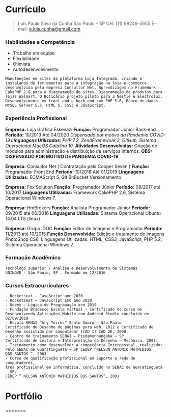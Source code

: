 # Curriculo

> Luís Paulo Silva da Cunha
> São Paulo – SP
> Cel: (11) 98249-5955
> E-mail: e.luis.cunha@gmail.com


### Habilidades e Competência
- Trabalho em equipe
- Flexibilidade
- Otimista
- Autodesenvolvimento

```
Manutenções em sites da plataforma Loja Integrada, criando e instalando de ferramentas para a integração na loja e-commerce desenvolvida pela empresa Consultor Net. Aprendizagem no FrameWork CakePHP 2.6 para a diagramação de sites. Diagramação de produtos para lojas Walmart, O Boticário projeto piloto para a Nestlé e Electrolux. Desenvolvimento em front-end e back-end com PHP 5.6, Banco de dados MYSQL Server 5.5, HTML 5, CSS3 e JavaScript.
```

### Experiência Profissional
**Empresa:** Loja Gráfica Eskenazi
**Função:** Programador Júnior Back-end
**Período:** 10/2019 Até 04/2020 *Dispensado por motivo da Pandemia COVID-19
**Linguagens Utilizadas:** PHP 7.2, ZendFramework 2, GitHub, Sistema Operacional MacOS Catalina 10.*
**Atividades Desenvolvidas:** Criação de módulos para administração e distribuição de serviços internos.
__OBS: DISPENSADO POR MOTIVO DE PANDEMIA COVID-19__

**Empresa:** Consultor Net ( Contratação pela Cooper Seven )
**Função:** Programador Front End
**Período:** 10/2018 Até 01/2019
**Linguagens Utilizadas:** ECMAScript 5, Git BitBucket Versionamento.

**Empresa:** Fox Solution
**Função:** Programador Júnior
**Período:** 08/2017 até 10/2017
**Linguagens Utilizadas:** Framework CakePHP 2.6, Sistema Operacional Windows 7.

**Empresa:** HmBrokers
**Função:** Analista Programador Júnior
**Período:** 09/2015 até 06/2016
**Linguagens Utilizadas:** Sistema Operacional Ubuntu 14.04 LTS (linux)

**Empresa:** Grupo IDOC
**Função:** Editor de Imagens e Programador
**Período:** 11/2013 até 10/2015
**Função Desenvolvida:** Edição e tratamento de imagens PhotoShop CS6, Linguagens Utilizadas: HTML, CSS3, JavaScript, PHP 5.2, Sistema Operacional Windows 7.

### Formação Acadêmica
```
Tecnólogo superior - Analise e Desenvolvimento de Sistemas
UNINOVE - São Paulo, SP . Formado em 12/2016 
```
 
### Cursos Extracurriculares
```
- Rocketseat – JavaScript ano 2020
- Rocketseat – JavaScript ES6 ano 2020
- Udemy – Lógica de Programação ano 2019
- Fundação Bradesco Escola virtual - Certificado no curso de Desenvolvendo Aplicações Mobile com Android Studio concluído em 02/09/2019
- Escola SENAI “Ary Torres” Santo Amaro – São Paulo
Certificado de Desenho de páginas para web, 2012 e Certificado de Desenho assistido por computador (CAD I) CAD 2D, 2008.
- Centro de treinamento SENAI – Pindamonhangaba – SP 
Certificado de Leitura e Interpretação de Desenho – Mecânica, 2007.
- Treinamento como desenvolver a competência Interpessoal, realizado:
Pelo SENAC de Guaratinguetá – SP CEDEP “NELSON ANTONIO MATHIDIOS
DOS SANTOS “, 2003
- Curso de qualificação profissional em Suporte a rede de computadores,
Área profissional em informática, concluído no SENAC de Guaratinguetá – SP.
CEDEP “ NELSON ANTONIO MATHIDIOS DOS SANTOS”, 2001
```



# Portfólio
=======




